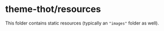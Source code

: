 # theme-thot/resources

This folder contains static resources (typically an `"images"` folder as well).
